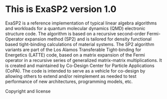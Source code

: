 This is ExaSP2 version 1.0
=========================

ExaSP2 is a reference implementation of typical linear algebra
algorithms and workloads for a quantum molecular dynamics (QMD)
electronic structure code. The algorithm is based on a recursive
second-order Fermi-Operator expansion method (SP2) and is tailored
for density functional based tight-binding calculations of
material systems. The SP2 algorithm variants are part of the Los Alamos 
Transferable Tight-binding for Energetics (LATTE) code, based on 
a matrix expansion of the Fermi operator in a recursive series 
of generalized matrix-matrix multiplications. 
It is created and maintained by Co-Design Center for Particle 
Applications (CoPA). The code is intended
to serve as a vehicle for co-design by allowing others to extend 
and/or reimplement as needed to test performance of new 
architectures, programming models, etc.

Copyright and license

